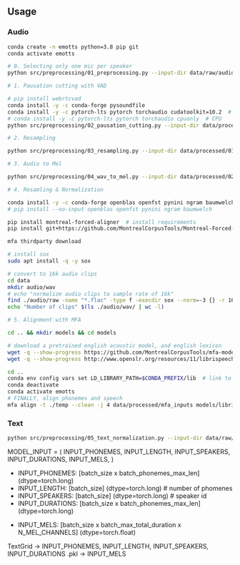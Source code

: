 ## Usage

### Audio

```bash
conda create -n emotts python=3.8 pip git
conda activate emotts

# 0. Selecting only one mic per speaker
python src/preprocessing/01_preprocessing.py --input-dir data/raw/audio --output-dir data/processed/00_audio_single_mic --audio-ext flac

# 1. Pausation cutting with VAD

# pip install webrtcvad
conda install -y -c conda-forge pysoundfile
conda install -y -c pytorch-lts pytorch torchaudio cudatoolkit=10.2  # CUDA 10.2
# conda install -y -c pytorch-lts pytorch torchaudio cpuonly  # CPU
python src/preprocessing/02_pausation_cutting.py --input-dir data/processed/00_audio_single_mic --output-dir data/processed/01_no_pause --target-sr 48000

# 2. Resampling

python src/preprocessing/03_resampling.py --input-dir data/processed/01_no_pause --output-dir data/processed/02_resampled --resample-rate 22050

# 3. Audio to Mel

python src/preprocessing/04_wav_to_mel.py --input-dir data/processed/02_resampled --output-dir data/processed/03_mels

# 4. Resamling & Normalization

conda install -y -c conda-forge openblas openfst pynini ngram baumwelch
# pip install --no-input openblas openfst pynini ngram baumwelch

pip install montreal-forced-aligner  # install requirements
pip install git+https://github.com/MontrealCorpusTools/Montreal-Forced-Aligner.git  # install latest updates

mfa thirdparty download

# install sox
sudo apt install -q -y sox

# convert to 16k audio clips
cd data
mkdir audio/wav
# echo "normalize audio clips to sample rate of 16k"
find ./audio/raw -name "*.flac" -type f -execdir sox --norm=-3 {} -r 16k -c 1 `pwd`/audio/wav/{} \;
echo "Number of clips" $(ls ./audio/wav/ | wc -l)

# 5. Alignment with MFA

cd .. && mkdir models && cd models

# download a pretrained english acoustic model, and english lexicon
wget -q --show-progress https://github.com/MontrealCorpusTools/mfa-models/raw/main/acoustic/english.zip
wget -q --show-progress http://www.openslr.org/resources/11/librispeech-lexicon.txt

cd ..
conda env config vars set LD_LIBRARY_PATH=$CONDA_PREFIX/lib  # link to libopenblas
conda deactivate
conda activate emotts
# FINALLY, align phonemes and speech
mfa align -t ./temp --clean -j 4 data/processed/mfa_inputs models/librispeech-lexicon.txt models/english.zip data/processed/mfa_outputs
```
### Text

```bash
python src/preprocessing/05_text_normalization.py --input-dir data/raw/text --output-dir data/processed/mfa_inputs
```

MODEL_INPUT = (
    INPUT_PHONEMES,
    INPUT_LENGTH,
    INPUT_SPEAKERS,
    INPUT_DURATIONS,
    INPUT_MELS,
)

+ INPUT_PHONEMES: [batch_size x batch_phonemes_max_len] (dtype=torch.long)
+ INPUT_LENGTH: [batch_size] (dtype=torch.long)  # number of phomenes
+ INPUT_SPEAKERS: [batch_size] (dtype=torch.long)  # speaker id
+ INPUT_DURATIONS: [batch_size x batch_phonemes_max_len] (dtype=torch.long)
- INPUT_MELS: [batch_size x batch_max_total_duration x N_MEL_CHANNELS] (dtype=torch.float)

TextGrid -> INPUT_PHONEMES, INPUT_LENGTH, INPUT_SPEAKERS, INPUT_DURATIONS
.pkl -> INPUT_MELS